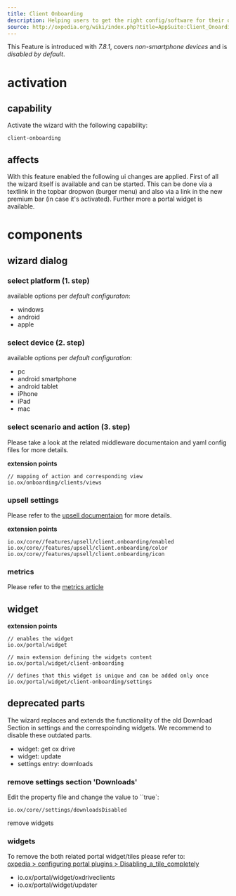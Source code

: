 ```yaml
---
title: Client Onboarding
description: Helping users to get the right config/software for their os/device
source: http://oxpedia.org/wiki/index.php?title=AppSuite:Client_Onoarding
---
```


This Feature is introduced with _7.8.1_, covers _non-smartphone devices_ and is _disabled by default_.


# activation

## capability

Activate the wizard with the following capability:

```
client-onboarding
```

## affects
With this feature enabled the following ui changes are applied.
First of all the wizard itself is available and can be started.
This can be done via a textlink in the topbar dropwon (burger menu) and also via a link in the new premium bar (in case it's activated).
Further more a portal widget is available.


# components

## wizard dialog

### select platform (1. step)

available options per _default configuraton_:

+ windows
+ android
+ apple

### select device (2. step)

available options per _default configuration_:

+ pc
+ android smartphone
+ android tablet
+ iPhone
+ iPad
+ mac

### select scenario and action (3. step)

Please take a look at the related middleware documentaion and yaml config files for more details.

__extension points__

```
// mapping of action and corresponding view
io.ox/onboarding/clients/views
```


### upsell settings

Please refer to the [upsell documentaion](http://oxpedia.org/wiki/index.php?title=AppSuite:Upsell#Custom_upsell_links) for more details.

__extension points__

```
io.ox/core//features/upsell/client.onboarding/enabled
io.ox/core//features/upsell/client.onboarding/color
io.ox/core//features/upsell/client.onboarding/icon
```

### metrics

Please refer to the [metrics article](http://oxpedia.org/wiki/index.php?title=AppSuite:Metrics-Events#Client_Onboarding)

## widget

__extension points__

```
// enables the widget
io.ox/portal/widget

// main extension defining the widgets content
io.ox/portal/widget/client-onboarding

// defines that this widget is unique and can be added only once
io.ox/portal/widget/client-onboarding/settings
```

## deprecated parts

The wizard replaces and extends the functionality of the old Download Section in settings and the correspoinding widgets. We recommend to disable these outdated parts.

+ widget: get ox drive
+ widget: update
+ settings entry: downloads

### remove settings section 'Downloads'

Edit the property file and change the value to ``true`:

```
io.ox/core//settings/downloadsDisabled
```

remove widgets
### widgets

To remove the both related portal widget/tiles please refer to:<br>
[oxpedia > configuring portal plugins > Disabling_a_tile_completely
](https://oxpedia.org/wiki/index.php?title=AppSuite:Configuring_portal_plugins#Disabling_a_tile_completely
)


+ io.ox/portal/widget/oxdriveclients
+ io.ox/portal/widget/updater
